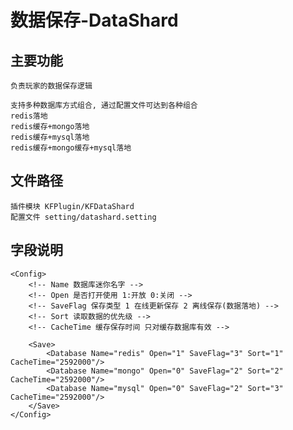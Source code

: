# 数据保存-DataShard

## 主要功能

	负责玩家的数据保存逻辑
	
	支持多种数据库方式组合, 通过配置文件可达到各种组合
	redis落地
	redis缓存+mongo落地
	redis缓存+mysql落地
	redis缓存+mongo缓存+mysql落地

## 文件路径
	
	插件模块 KFPlugin/KFDataShard
	配置文件 setting/datashard.setting

## 字段说明

	<Config>
		<!-- Name 数据库迷你名字 -->
		<!-- Open 是否打开使用 1:开放 0:关闭 -->
		<!-- SaveFlag 保存类型 1 在线更新保存 2 离线保存(数据落地) -->
		<!-- Sort 读取数据的优先级 -->
		<!-- CacheTime 缓存保存时间 只对缓存数据库有效 -->

		<Save>
			<Database Name="redis" Open="1" SaveFlag="3" Sort="1" CacheTime="2592000‬"/>
			<Database Name="mongo" Open="0" SaveFlag="2" Sort="2" CacheTime="2592000‬"/>
			<Database Name="mysql" Open="0" SaveFlag="2" Sort="3" CacheTime="2592000‬"/>
		</Save>	
	</Config>


